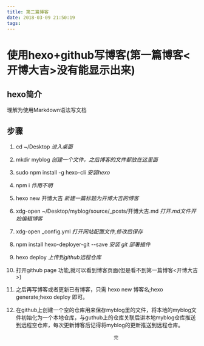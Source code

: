 ```yaml
---
title: 第二篇博客
date: 2018-03-09 21:50:19
tags:
---
```

# 使用hexo+github写博客(第一篇博客<开博大吉>没有能显示出来)
## hexo简介
理解为使用Markdown语法写文档
## 步骤
1. cd ~/Desktop *进入桌面*
2. mkdir myblog *创建一个文件，之后博客的文件都放在这里面*
3. sudo npm install -g hexo-cli *安装hexo*
4. npm i *作用不明*
5. hexo new 开博大吉 *新建一篇标题为开博大吉的博客*
6. xdg-open ~/Desktop/myblog/source/_posts/开博大吉.md  *打开.md文件开始编辑博客*
7. xdg-open _config.yml  *打开网站配置文件,修改后保存*
8. npm install hexo-deployer-git --save  *安装 git 部署插件*
9. hexo deploy  *上传到github远程仓库*
10. 打开github page 功能,就可以看到博客页面(但是看不到第一篇博客<开博大吉>)
11. 之后再写博客或者更新已有博客，只需 hexo new 博客名;hexo generate;hexo deploy 即可。
12. 在github上创建一个空的仓库用来保存myblog里的文件，将本地的myblog文件初始化为一个本地仓库，与guthub上的仓库关联后讲本地myblog仓库推送到远程空仓库，每次更新博客后记得将myblog的更新推送到远程仓库。
























                                            完

